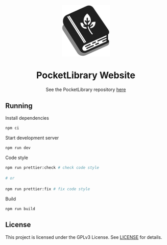 <div align="center">
  <img src=".github/assets/logo.png" width="150" />

  <h1>PocketLibrary Website</h1>

  <p>See the PocketLibrary repository <a href="https://github.com/cookieukw/PocketLibrary">here</a></p>
</div>

## Running

Install dependencies

```bash
npm ci
```

Start development server

```bash
npm run dev
```

Code style

```bash
npm run prettier:check # check code style

# or

npm run prettier:fix # fix code style
```

Build

```bash
npm run build
```

## License

This project is licensed under the GPLv3 License. See [LICENSE](LICENSE) for details.
